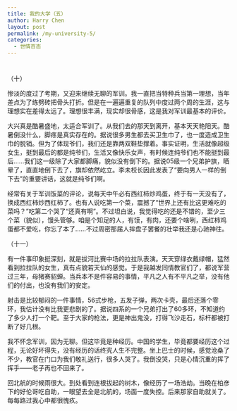 ```yaml
---
title: 我的大学（五）
author: Harry Chen
layout: post
permalink: /my-university-5/
categories:
  - 世情百态
---
```

# 

（十）

惨淡的度过了考期，又迎来继续无聊的军训。我一直把当特种兵当第一理想，当年差点为了练劈砖把骨头打折。但是在一遍遍重复的队列中度过两个周的生涯，这与理想实在差得太远了。理想很丰满，现实却很骨感，这是我对军训最基本的评价。

大兴真是酷暑盛地，太适合军训了。从我们去的那天到离开，基本天天艳阳天。酷暑倒没什么，脚疼是真实存在的。据说很多男生都去买卫生巾了，也一度造成卫生巾的脱销。但为了体现爷们，我们还是靠两双鞋垫撑着。事实证明，生活就像超级女生，挺到最后的都是纯爷们，生活又像快乐女声，有时候连纯爷们也不能挺到最后……我们这一级除了大家都脚痛，貌似没有倒下的。据说05级一个兄弟护旗，晒晕了，直直地倒下去了，旗却依然屹立。李未校长因此发表了“要向男人一样的倒下去”的重要讲话，这就是纯爷们啊。

经常有关于军训饭菜的评论，说每天中午必有西红柿炒鸡蛋，终于有一天没有了，换成西红柿炒西红柿了。也有人说吃第一个菜，震撼了“世界上还有比这更难吃的菜吗？”吃第二个哭了“还真有啊”。不过坦白说，我觉得吃的还是不错的，至少三个菜（貌似），馒头管够。咱是个知足的人，有馍，有肉，还要个啥咧，西红柿鸡蛋都不爱吃，你忘了本了……不过周密那届人摔盘子罢餐的壮举我还是心驰神往。

（十一）

有一件事印象挺深刻，就是拔河比赛中场的拉拉队表演。天天穿绿衣戴绿帽，猛然看到拉拉队的女生，真有点貌若天仙的感觉。于是我越发同情教官们了，都说军营过三年，母猪赛貂蝉。当兵本不是件容易的事情，平凡之人有不平凡之举，没有他们的付出，也没有我们的安定。

射击是比较郁闷的一件事情，56式步枪，五发子弹，两次卡壳，最后还落个零环，我估计没有比我更悲剧的了。据说四系的一个兄弟打出了60多环，不知道约了多少人打一个靶。至于大家的枪法，更是神出鬼没，打得飞沙走石，标杆都被打断了好几根。

我不怀念军训，因为无聊。但这毕竟是种经历。中国的学生，毕竟都要经历这个过程，无论好坏得失，没有经历的话终究人生不完整。坐上巴士的时候，感觉沧桑了不少，教官在门口为我们敬礼送行，很多人哭了。我倒没哭，只是心情沉重的挥了挥手——老子再也不回来了。

回北航的时候雨很大。到处看到连根拔起的树木，像经历了一场浩劫。当晚在柏彦下的好伦哥吃自助，一眼望去全是北航的，场面一度失控。后来那家自助就关了。每每路过我心中都很愧疚。